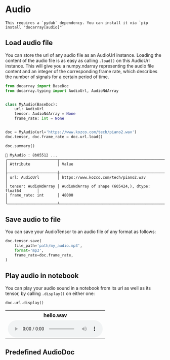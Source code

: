 # Audio

````{tip}
This requires a `pydub` dependency. You can install it via `pip install "docarray[audio]"`
````

## Load audio file
You can store the url of any audio file as an AudioUrl instance. Loading the content of the audio file is as easy as calling `.load()` on this AudioUrl instance. This will give you a numpy.ndarray representing the audio file content and an integer of the corresponding frame rate, which describes the number of signals for a certain period of time.

```python
from docarray import BaseDoc
from docarray.typing import AudioUrl, AudioNdArray


class MyAudio(BaseDoc):
    url: AudioUrl
    tensor: AudioNdArray = None
    frame_rate: int = None


doc = MyAudio(url='https://www.kozco.com/tech/piano2.wav')
doc.tensor, doc.frame_rate = doc.url.load()

doc.summary()
```
```text
📄 MyAudio : 8b05512 ...
╭──────────────────────┬───────────────────────────────────────────────────────╮
│ Attribute            │ Value                                                 │
├──────────────────────┼───────────────────────────────────────────────────────┤
│ url: AudioUrl        │ https://www.kozco.com/tech/piano2.wav                 │
│ tensor: AudioNdArray │ AudioNdArray of shape (605424,), dtype: float64       │
│ frame_rate: int      │ 48000                                                 │
╰──────────────────────┴───────────────────────────────────────────────────────╯
```

## Save audio to file
You can save your AudioTensor to an audio file of any format as follows:
```python
doc.tensor.save(
    file_path='path/my_audio.mp3',
    format='mp3',
    frame_rate=doc.frame_rate,
)
```
## Play audio in notebook

You can play your audio sound in a notebook from its url as well as its tensor, by calling `.display()` on either one:

```python
doc.url.display()
```

<table>
  <tr>
    <th>hello.wav</th>
  </tr>
  <tr>
    <td><audio controls><source src="https://www.kozco.com/tech/piano2.wav" type="audio/wav"></audio></td>
  </tr>
</table>

## Predefined AudioDoc

